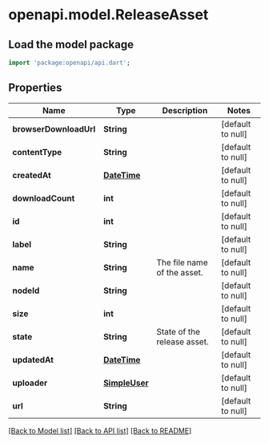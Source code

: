 # openapi.model.ReleaseAsset

## Load the model package
```dart
import 'package:openapi/api.dart';
```

## Properties
Name | Type | Description | Notes
------------ | ------------- | ------------- | -------------
**browserDownloadUrl** | **String** |  | [default to null]
**contentType** | **String** |  | [default to null]
**createdAt** | [**DateTime**](DateTime.md) |  | [default to null]
**downloadCount** | **int** |  | [default to null]
**id** | **int** |  | [default to null]
**label** | **String** |  | [default to null]
**name** | **String** | The file name of the asset. | [default to null]
**nodeId** | **String** |  | [default to null]
**size** | **int** |  | [default to null]
**state** | **String** | State of the release asset. | [default to null]
**updatedAt** | [**DateTime**](DateTime.md) |  | [default to null]
**uploader** | [**SimpleUser**](SimpleUser.md) |  | [default to null]
**url** | **String** |  | [default to null]

[[Back to Model list]](../README.md#documentation-for-models) [[Back to API list]](../README.md#documentation-for-api-endpoints) [[Back to README]](../README.md)


